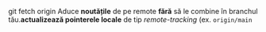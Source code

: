 
git fetch origin
Aduce **noutățile** de pe remote **fără** să le combine în branchul tău.**actualizează pointerele locale** de tip _remote-tracking_ (ex. `origin/main`

